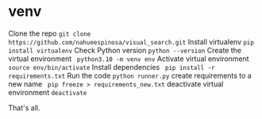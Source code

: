# venv
Clone the repo
``` git clone https://github.com/nahueespinosa/visual_search.git ```
Install virtualenv
``` pip install virtualenv ```
Check Python version
``` python --version ```
Create the virtual environment
``` python3.10 -m venv env```
Activate virtual environment
``` source env/bin/activate```
Install dependencies
``` pip install -r requirements.txt```
Run the code
``` python runner.py ```
create requirements to a new name
``` pip freeze > requirements_new.txt```
deactivate virtual environment
``` deactivate ```

That's all.
